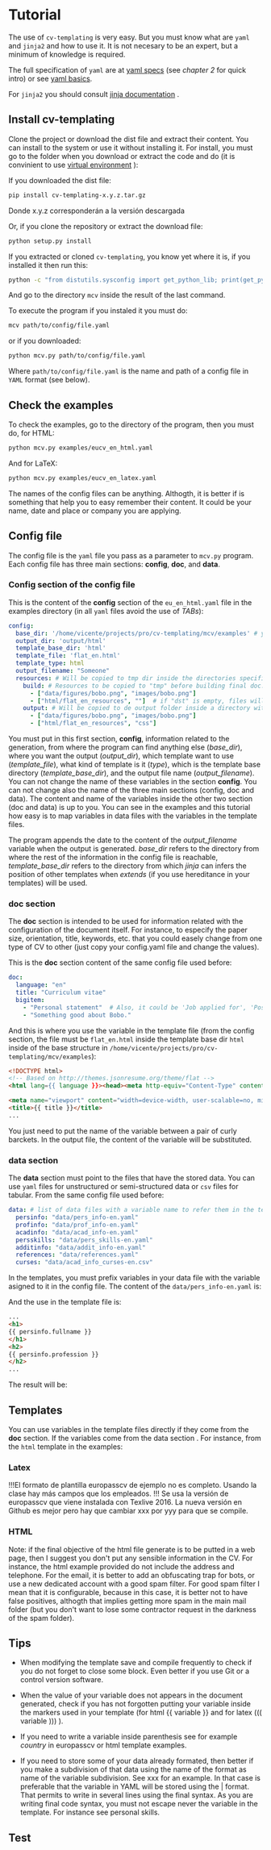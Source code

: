 # Tutorial

The use of `cv-templating` is very easy. But you must know what are `yaml` and `jinja2` and how to use it. It is not necesary to be an expert, but a minimum of knowledge is required.

The full specification of `yaml` are at [yaml specs](http://www.yaml.org/spec/1.2/spec.html) (see *chapter 2* for quick intro) or see [yaml basics](http://docs.ansible.com/ansible/YAMLSyntax.html).

For `jinja2` you should consult [jinja documentation](http://jinja.pocoo.org/docs/2.9/) .

## Install cv-templating

Clone the project or download the dist file and extract their content. You can install to the system or use it without installing it. For install, you must go to the folder when you download or extract the code and do (it is convinient to use [virtual environment](https://virtualenv.pypa.io/en/stable/) ):

If you downloaded the dist file:

```sh
pip install cv-templating-x.y.z.tar.gz
```

Donde x.y.z corresponderán a la versión descargada

Or, if you clone the repository or extract the download file:

```sh
python setup.py install
```

If you extracted or cloned `cv-templating`, you know yet where it is, if you installed it then run this:

```sh
python -c "from distutils.sysconfig import get_python_lib; print(get_python_lib())"
```

And go to the directory `mcv` inside the result of the last command.

To execute the program if you instaled it you must do:

```sh
mcv path/to/config/file.yaml
```

or if you downloaded:

```sh
python mcv.py path/to/config/file.yaml
```

Where `path/to/config/file.yaml` is the name and path of a config file in `YAML` format (see below).

## Check the examples

To check the examples, go to the directory of the program, then you must do, for HTML:

```sh
python mcv.py examples/eucv_en_html.yaml
```

And for LaTeX:

```sh
python mcv.py examples/eucv_en_latex.yaml
```

The names of the config files can be anything. Althogth, it is better if is something that help you to easy remember their content. It could be your name, date and place or company you are applying.

## Config file

The config file is the `yaml` file you pass as a parameter to `mcv.py` program. Each config file has three main sections: **config**, **doc**, and **data**.

### Config section of the config file

This is the content of the **config** section of the `eu_en_html.yaml` file in the examples directory (in all `yaml` files avoid the use of *TABs*):

```yaml
config:
  base_dir: '/home/vicente/projects/pro/cv-templating/mcv/examples' # you must change this to the directory where you have your data and templates structure
  output_dir: 'output/html'
  template_base_dir: 'html'
  template_file: 'flat_en.html'
  template_type: html
  output_filename: "Someone"
  resources: # Will be copied to tmp dir inside the directories specified by the name of the variable.
    build: # Resources to be copied to "tmp" before building final doc. "src" Relative to base directory, "dst" relative to "tmp" directory to build if it is the case.
      - ["data/figures/bobo.png", "images/bobo.png"]
      - ["html/flat_en_resources", ""]  # if "dst" is empty, files will be copied to "tmp" folder. In this example, the program copies the content of a whole directory.
    output: # Will be copied to de output folder inside a directory with the name as the variable.
      - ["data/figures/bobo.png", "images/bobo.png"]
      - ["html/flat_en_resources", "css"]
```

You must put in this first section, **config**,  information related to the generation, from where the program can find anything else (*base_dir*), where you want the output (*output_dir*), which template want to use (*template_file*), what kind of template is it (*type*), which is the template base directory (*template_base_dir*), and the output file name (*output_filename*). You can not change the name of these variables in the section **config**. You can not change also the name of the three main sections (config, doc and data). The content and name of the variables inside the other two section (doc and data) is up to you. You can see in the examples and this tutorial how easy is to map variables in data files with the variables in the template files.

The program appends the date to the content of the *output_filename* variable when the output is generated. *base_dir* refers to the directory from where the rest of the information in the config file is reachable, *template_base_dir* refers to the directory from which *jinja* can infers the position of other templates when *extends* (if you use hereditance in your templates) will be used.

### doc section

The **doc** section is intended to be used for information related with the configuration of the document itself. For instance, to especify the paper size, orientation, title, keywords, etc. that you could easely change from one type of CV to other (just copy your config.yaml file and change the values).

This is the **doc** section content of the same config file used before:

```yaml
doc:
  language: "en"
  title: "Curriculum vitae"
  bigitem:
    - "Personal statement"  # Also, it could be 'Job applied for', 'Position', 'Preferred job', 'Studies applied for'
    - "Something good about Bobo."
```

And this is where you use the variable in the template file (from the config section, the file must be `flat_en.html` inside the template base dir `html` inside of the base structure in `/home/vicente/projects/pro/cv-templating/mcv/examples`):

```html
<!DOCTYPE html>
<!-- Based on http://themes.jsonresume.org/theme/flat -->
<html lang={{ language }}><head><meta http-equiv="Content-Type" content="text/html; charset=UTF-8">

<meta name="viewport" content="width=device-width, user-scalable=no, minimal-ui">
<title>{{ title }}</title>
...
```

You just need to put the name of the variable between a pair of curly barckets. In the output file, the content of the variable will be substituted.

### data section

The **data** section must point to the files that have the stored data. You can use `yaml` files for unstructured or semi-structured data or `csv` files for tabular. From the same config file used before:

```yaml
data: # list of data files with a variable name to refer them in the template file.
  persinfo: "data/pers_info-en.yaml"
  profinfo: "data/prof_info-en.yaml"
  acadinfo: "data/acad_info-en.yaml"
  persskills: "data/pers_skills-en.yaml"
  additinfo: "data/addit_info-en.yaml"
  references: "data/references.yaml"
  curses: "data/acad_info_curses-en.csv"
```

In the templates, you must prefix variables in your data file with the variable asigned to it in the config file. The content of the `data/pers_info-en.yaml` is:


And the use in the template file is:

```html
...
<h1>
{{ persinfo.fullname }}
</h1>
<h2>
{{ persinfo.profession }}
</h2>
...
```

The result will be:



## Templates

You can use variables in the template files directly if they come from the **doc** section. If the variables come from the data section . For instance, from the `html` template in the examples:


### Latex

!!!El formato de plantilla europasscv de ejemplo no es completo. Usando la clase hay más campos que los empleados.
!!! Se usa la versión de europasscv que viene instalada con Texlive 2016. La nueva versión en Github es mejor pero hay que cambiar xxx por yyy para que se compile.

### HTML

Note: if the final objective of the html file generate is to be putted in a web page, then I suggest you don't put any sensible information in the CV. For instance, the html example provided do not include the address and telephone. For the email, it is better to add an obfuscating trap for bots, or use a new dedicated account with a good spam filter. For good spam filter I mean that it is configurable, because in this case, it is better not to have false positives, althogth that implies getting more spam in the main mail folder (but you don't want to lose some contractor request in the darkness of the spam folder).

## Tips

- When modifying the template save and compile frequently to check if you do not forget to close some block. Even better if you use Git or a control version software.

- When the value of your variable does not appears in the document generated, check if you has not forgotten putting your variable inside the markers used in your template (for html {{ variable }} and for latex ((( variable ))) ).

- If you need to write a variable inside parenthesis see for example *country* in europasscv or html template examples.

- If you need to store some of your data already formated, then better if you make a subdivision of that data using the name of the format as name of the variable subdivision. See xxx for an example. In that case is preferable that the variable in YAML will be stored using the | format. That permits to write in several lines using the final syntax. As you are writing final code syntax, you must not escape never the variable in the template. For instance see personal skills.

## Test
